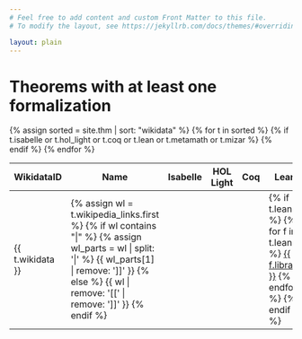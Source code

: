 ```yaml
---
# Feel free to add content and custom Front Matter to this file.
# To modify the layout, see https://jekyllrb.com/docs/themes/#overriding-theme-defaults

layout: plain
---
```


# Theorems with at least one formalization

<table class="display datatable" data-order-columns="[1]">
    <thead>
        <tr>
            <th>WikidataID</th>
            <th>Name</th>
            <th>Isabelle</th>
            <th>HOL Light</th>
            <th>Coq</th>
            <th>Lean</th>
            <th>Metamath</th>
            <th>Mizar</th>
        </tr>
    </thead>
    <tbody>
        {% assign sorted = site.thm | sort: "wikidata" %}
        {% for t in sorted %}
            {% if t.isabelle or t.hol_light or t.coq or t.lean or t.metamath or t.mizar %}
            <tr>
                <td>{{ t.wikidata }}</td>
                <td>
                    {% assign wl = t.wikipedia_links.first %}
                    {% if wl contains "|" %}
                        {% assign wl_parts = wl | split: '|' %}
                        {{ wl_parts[1] | remove: ']]' }}
                    {% else %}
                        {{ wl | remove: '[[' | remove: ']]' }}
                    {% endif %}
                </td>
                <td></td>
                <td></td>
                <td></td>
                <td>
                    {% if t.lean %}
                        {% for f in t.lean %}
                            <a href="{{ f.url }}">{{ f.library }}</a>
                        {% endfor %}
                    {% endif %}
                </td>
                <td></td>
                <td></td>
            </tr>
            {% endif %}
        {% endfor %}
    </tbody>
</table>
